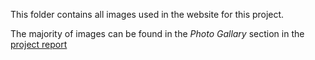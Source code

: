 This folder contains all images used in the website for this project.

The majority of images can be found in the *Photo Gallary* section in the [project report](https://github.com/wshahbaz/Green_Arm/blob/master/Green%20Arm%20Informational%20Report.pdf) 
